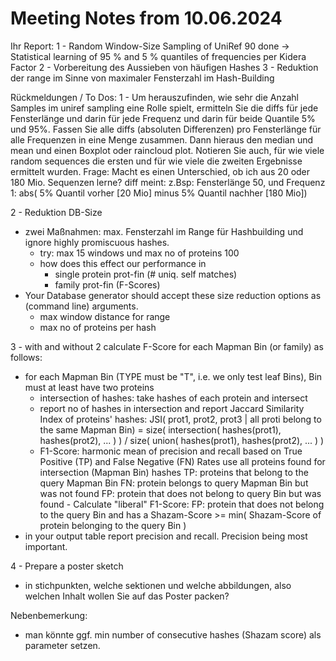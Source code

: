 # Meeting Notes from 10.06.2024

Ihr Report:
1 - Random Window-Size Sampling of UniRef 90 done -> Statistical learning of 95 % and 5 % quantiles of frequencies per Kidera Factor
2 - Vorbereitung des Aussieben von häufigen Hashes
3 - Reduktion der range im Sinne von maximaler Fensterzahl im Hash-Building 

Rückmeldungen / To Dos:
1 - Um herauszufinden, wie sehr die Anzahl Samples im uniref sampling eine Rolle spielt, ermitteln Sie die diffs für jede Fensterlänge und darin für jede Frequenz und darin für beide Quantile 5% und 95%. Fassen Sie alle diffs (absoluten Differenzen) pro Fensterlänge für alle Frequenzen in eine Menge zusammen. Dann hieraus den median und mean und einen Boxplot oder raincloud plot. Notieren Sie auch, für wie viele random sequences die ersten und für wie viele die zweiten Ergebnisse ermittelt wurden. Frage: Macht es einen Unterschied, ob ich aus 20 oder 180 Mio. Sequenzen lerne? diff meint: z.Bsp: Fensterlänge 50, und Frequenz 1: abs( 5% Quantil vorher [20 Mio] minus 5% Quantil nachher [180 Mio])

2 - Reduktion DB-Size
  - zwei Maßnahmen: max. Fensterzahl im Range für Hashbuilding und ignore highly promiscuous hashes.
    - try: max 15 windows und max no of proteins 100
    - how does this effect our performance in 
       - single protein prot-fin (# uniq. self matches)
       - family prot-fin (F-Scores)
  - Your Database generator should accept these size reduction options as (command line) arguments.
    - max window distance for range
    - max no of proteins per hash

3 - with and without 2 calculate F-Score for each Mapman Bin (or family) as follows:
   - for each Mapman Bin (TYPE must be "T", i.e. we only test leaf Bins), Bin must at least have two proteins
     - intersection of hashes: take hashes of each protein and intersect
     - report no of hashes in intersection and report Jaccard Similarity Index of proteins' hashes:
       JSI( prot1, prot2, prot3 | all proti belong to the same Mapman Bin) = size( intersection( hashes(prot1), hashes(prot2), ... ) ) / size( union( hashes(prot1), hashes(prot2), ... ) )
     - F1-Score: harmonic mean of precision and recall based on True Positive (TP) and False Negative (FN) Rates
       use all proteins found for intersection (Mapman Bin) hashes
       TP: proteins that belong to the query Mapman Bin
       FN: protein belongs to query Mapman Bin but was not found
       FP: protein that does not belong to query Bin but was found
    - Calculate "liberal" F1-Score:
       FP: protein that does not belong to the query Bin and has a Shazam-Score >= min( Shazam-Score of protein belonging to the query Bin )
  - in your output table report precision and recall. Precision being most important.

4 - Prepare a poster sketch 
  - in stichpunkten, welche sektionen und welche abbildungen, also welchen Inhalt wollen Sie auf das Poster packen?

Nebenbemerkung:
- man könnte ggf. min number of consecutive hashes (Shazam score) als parameter setzen.
